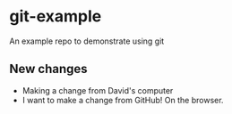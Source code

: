 # git-example
An example repo to demonstrate using git

## New changes
- Making a change from David's computer
- I want to make a change from GitHub! On the browser.
